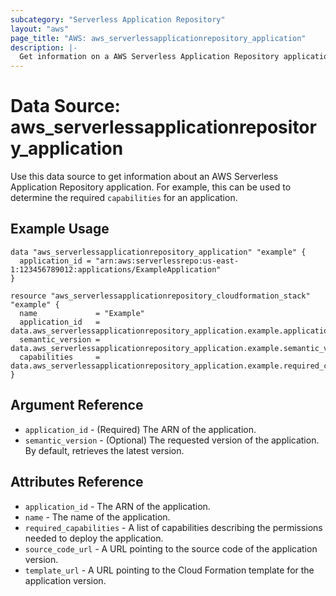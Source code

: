 ```yaml
---
subcategory: "Serverless Application Repository"
layout: "aws"
page_title: "AWS: aws_serverlessapplicationrepository_application"
description: |-
  Get information on a AWS Serverless Application Repository application
---
```


# Data Source: aws_serverlessapplicationrepository_application

Use this data source to get information about an AWS Serverless Application Repository application. For example, this can be used to determine the required `capabilities` for an application.

## Example Usage

```hcl
data "aws_serverlessapplicationrepository_application" "example" {
  application_id = "arn:aws:serverlessrepo:us-east-1:123456789012:applications/ExampleApplication"
}

resource "aws_serverlessapplicationrepository_cloudformation_stack" "example" {
  name             = "Example"
  application_id   = data.aws_serverlessapplicationrepository_application.example.application_id
  semantic_version = data.aws_serverlessapplicationrepository_application.example.semantic_version
  capabilities     = data.aws_serverlessapplicationrepository_application.example.required_capabilities
}
```

## Argument Reference

* `application_id` - (Required) The ARN of the application.
* `semantic_version` - (Optional) The requested version of the application. By default, retrieves the latest version.

## Attributes Reference

* `application_id` - The ARN of the application.
* `name` - The name of the application.
* `required_capabilities` - A list of capabilities describing the permissions needed to deploy the application.
* `source_code_url` - A URL pointing to the source code of the application version.
* `template_url` - A URL pointing to the Cloud Formation template for the application version.
